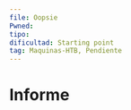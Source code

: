 ```yaml
---
file: Oopsie
Pwned:
tipo: 
dificultad: Starting point
tag: Maquinas-HTB, Pendiente
---
```


# Informe

